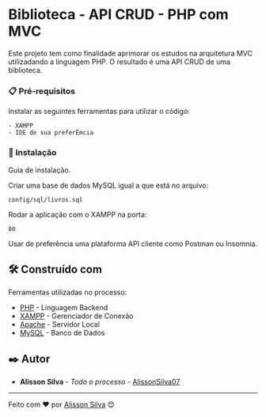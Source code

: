 # Biblioteca - API CRUD - PHP com MVC

Este projeto tem como finalidade aprimorar os estudos na arquitetura MVC utilizadando a linguagem PHP. O resultado é uma API CRUD de uma biblioteca.

### 📋 Pré-requisitos

Instalar as seguintes ferramentas para utilizar o código:

```
- XAMPP
- IDE de sua preferÊmcia
```

### 🔧 Instalação

Guia de instalação.

Criar uma base de dados MySQL igual a que está no arquivo:

```
config/sql/livros.sql
```

Rodar a aplicação com o XAMPP na porta:

```
80
```

Usar de preferência uma plataforma API cliente como Postman ou Insomnia.

## 🛠️ Construído com

Ferramentas utilizadas no processo:

* [PHP](https://www.php.net/) - Linguagem Backend
* [XAMPP](https://www.apachefriends.org/pt_br/index.html) - Gerenciador de Conexão
* [Apache](https://www.apache.org/) - Servidor Local
* [MySQL](https://www.mysql.com/) - Banco de Dados

## ✒️ Autor

* **Alisson Silva** - *Todo o processo* - [AlissonSilva07](https://github.com/AlissonSilva07)

---
Feito com ❤️ por [Alisson Silva](https://gist.github.com/AlissonSilva07) 😊